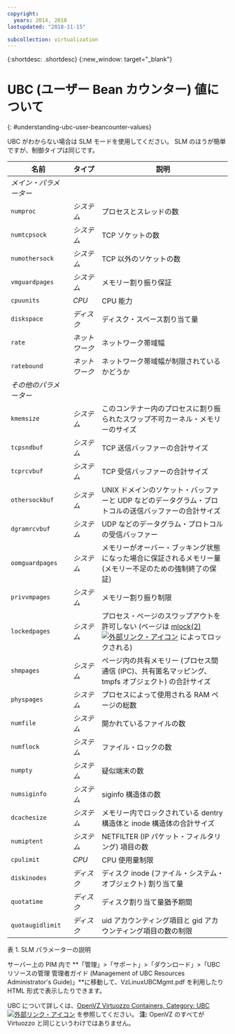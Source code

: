 ```yaml
---
copyright:
  years: 2014, 2018
lastupdated: "2018-11-15"

subcollection: virtualization
---
```


{:shortdesc: .shortdesc}
{:new_window: target="_blank"}

# UBC (ユーザー Bean カウンター) 値について
{: #understanding-ubc-user-beancounter-values}

UBC がわからない場合は SLM モードを使用してください。 SLM のほうが簡単ですが、制御タイプは同じです。

|名前|タイプ|説明|
|---|---|---|
|*メイン・パラメーター*|||
|`numproc`|*システム*|プロセスとスレッドの数|
|`numtcpsock`|*システム*|TCP ソケットの数|
|`numothersock`|*システム*|TCP 以外のソケットの数|
|`vmguardpages`|*システム*|メモリー割り振り保証|
|`cpuunits`|*CPU*|CPU 能力|
|`diskspace`|*ディスク*|ディスク・スペース割り当て量|
|`rate`|*ネットワーク*|ネットワーク帯域幅|
|`ratebound`|*ネットワーク*|ネットワーク帯域幅が制限されているかどうか|
|*その他のパラメーター*|||
|`kmemsize`|*システム*|このコンテナー内のプロセスに割り振られたスワップ不可カーネル・メモリーのサイズ|
|`tcpsndbuf`|*システム*|TCP 送信バッファーの合計サイズ|
|`tcprcvbuf`|*システム*|TCP 受信バッファーの合計サイズ|
|`othersockbuf`|*システム*|UNIX ドメインのソケット・バッファーと UDP などのデータグラム・プロトコルの送信バッファーの合計サイズ|
|`dgramrcvbuf`|*システム*|UDP などのデータグラム・プロトコルの受信バッファー|
|`oomguardpages`|*システム*|メモリーがオーバー・ブッキング状態になった場合に保証されるメモリー量 (メモリー不足のための強制終了の保証)|
|`privvmpages`|*システム*|メモリー割り振り制限|
|`lockedpages`|*システム*|プロセス・ページのスワップアウトを許可しない (ページは [mlock(2) ![外部リンク・アイコン](../../icons/launch-glyph.svg "外部リンク・アイコン")](http://linux.die.net/man/2/mlock) によってロックされる)|
|`shmpages`|*システム*|ページ内の共有メモリー (プロセス間通信 (IPC)、共有匿名マッピング、tmpfs オブジェクト) の合計サイズ|
|`physpages`|*システム*|プロセスによって使用される RAM ページの総数|
|`numfile`|*システム*|開かれているファイルの数|
|`numflock`|*システム*|ファイル・ロックの数|
|`numpty`|*システム*|疑似端末の数|
|`numsiginfo`|*システム*|siginfo 構造体の数|
|`dcachesize`|*システム*|メモリー内でロックされている dentry 構造体と inode 構造体の合計サイズ|
|`numiptent`|*システム*|NETFILTER (IP パケット・フィルタリング) 項目の数|
|`cpulimit`|*CPU*|CPU 使用量制限|
|`diskinodes`|*ディスク*|ディスク inode (ファイル・システム・オブジェクト) 割り当て量|
|`quotatime`|*ディスク*|ディスク割り当て量猶予期間|
|`quotaugidlimit`|*ディスク*|uid アカウンティング項目と gid アカウンティング項目の数の制限|
<caption>表 1. SLM パラメーターの説明</caption>

サーバー上の PIM 内で
**「管理」>「サポート」>「ダウンロード」>「UBC リソースの管理 管理者ガイド (Management of UBC Resources Administrator's Guide)」**に移動して、VzLinuxUBCMgmt.pdf を利用したり HTML 形式で表示したりできます。

UBC について詳しくは、[OpenVZ Virtuozzo Containers, Category: UBC ![外部リンク・アイコン](../../icons/launch-glyph.svg "外部リンク・アイコン")](http://wiki.openvz.org/Category:UBC) を参照してください。
**注:** OpenVZ のすべてが Virtuozzo と同じというわけではありません。
